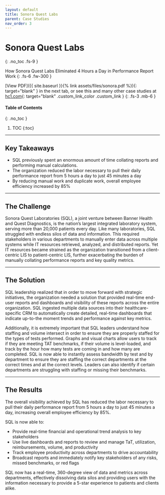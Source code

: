 ```yaml
---
layout: default
title: Sonora Quest Labs
parent: Case Studies
nav_order: 3
---
```


# Sonora Quest Labs
{: .no_toc .fs-9 }

How Sonora Quest Labs Eliminated 4 Hours a Day in Performance Report Work
{: .fs-6 .fw-300 }

[View PDF]({{ site.baseurl }}{% link assets/files/sonora.pdf %}){: target="blank" } in the next tab, or see this and many other case studies at [hc1.com](https://www.hc1.com/resource-categories/case-study/){: target="blank" .custom_link_color .custom_link }
{: .fs-3 .mb-6 }

<div class="code-example" markdown="1">

#### Table of Contents
{: .no_toc }

1. TOC
{:toc}

</div>


---

## Key Takeaways

- SQL previously spent an enormous amount
of time collating reports and performing
manual calculations.
- The organization reduced the labor necessary to
pull their daily performance report from 5 hours a
day to just 45 minutes a day
- By reducing manual work and duplicate work,
overall employee efficiency increased by 85%

---

## The Challenge

Sonora Quest Laboratories (SQL), a joint venture between
Banner Health and Quest Diagnostics, is the nation’s
largest integrated laboratory system, serving more than
20,000 patients every day. Like many laboratories, SQL
struggled with endless silos of data and information.
This required stakeholders in various departments to
manually enter data across multiple systems while IT
resources retrieved, analyzed, and distributed reports.
Yet IT resources became strained as the organization
transitioned from a client-centric LIS to patient-centric
LIS, further exacerbating the burden of manually collating
performance reports and key quality metrics. 

---

## The Solution

SQL leadership realized that in order to move forward
with strategic initiatives, the organization needed a
solution that provided real-time end-user reports and
dashboards and visibility of these reports across the
entire organization. SQL ingested multiple data sources
into their healthcare-specific CRM to automatically create
detailed, real-time dashboards that indicate up-to-the
moment trends and performance against key metrics. 

Additionally, it is extremely important that SQL leaders
understand how staffing and volume intersect in order
to ensure they are properly staffed for the types of tests
performed. Graphs and visual charts allow users to track
if they are meeting TAT benchmarks, if their volume
is level-loaded, and track by the hour how many tests
are coming in and how many are completed. SQL is
now able to instantly assess bandwidth by test and
by department to ensure they are staffing the correct
departments at the correct times and at the correct
levels. Leaders can also identify if certain departments
are struggling with staffing or missing their benchmarks.

---

## The Results

The overall visibility achieved by SQL has reduced the
labor necessary to pull their daily performance report
from 5 hours a day to just 45 minutes a day, increasing
overall employee efficiency by 85%.

SQL is now able to:
- Provide real-time financial and operational trend
analysis to key stakeholders
- Use live dashboards and reports to review and
manage TaT, utilization, reimbursements, volume,
and productivity
- Track employee productivity across departments
to drive accountability
- Broadcast reports and immediately notify key stakeholders of any risks, missed benchmarks, or red flags

SQL now has a real-time, 360-degree view of data and
metrics across departments, effectively dissolving data
silos and providing users with the information necessary to
provide a 5-star experience to patients and clients alike.